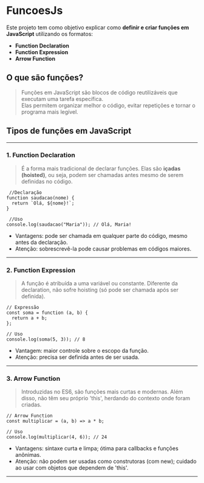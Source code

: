 # FuncoesJs

Este projeto tem como objetivo explicar como **definir e criar funções em JavaScript** utilizando os formatos:

- **Function Declaration**
- **Function Expression**
- **Arrow Function**

## O que são funções?
>Funções em JavaScript são blocos de código reutilizáveis que executam uma tarefa específica.  
>Elas permitem organizar melhor o código, evitar repetições e tornar o programa mais legível.

## Tipos de funções em JavaScript

***
 ### 1. Function Declaration
>É a forma mais tradicional de declarar funções.
>Elas são **içadas (hoisted)**, ou seja, podem ser chamadas antes mesmo de serem definidas no código.

```
 //Declaração
function saudacao(nome) {
  return `Olá, ${nome}!`;
}

 //Uso
console.log(saudacao("Maria")); // Olá, Maria!
```

- Vantagens: pode ser chamada em qualquer parte do código, mesmo antes da declaração.  
- Atenção: sobrescrevê-la pode causar problemas em códigos maiores.
***

 ### 2. Function Expression
>A função é atribuída a uma variável ou constante.
>Diferente da declaration, não sofre hoisting (só pode ser chamada após ser definida).

```
// Expressão
const soma = function (a, b) {
  return a + b;
};

// Uso
console.log(soma(5, 3)); // 8
```

- Vantagem: maior controle sobre o escopo da função.  
- Atenção: precisa ser definida antes de ser usada.
***

 ### 3. Arrow Function
>Introduzidas no ES6, são funções mais curtas e modernas.
>Além disso, não têm seu próprio 'this', herdando do contexto onde foram criadas.

```
// Arrow Function
const multiplicar = (a, b) => a * b;

// Uso
console.log(multiplicar(4, 6)); // 24
````

- Vantagens: sintaxe curta e limpa; ótima para callbacks e funções anônimas.  
- Atenção: não podem ser usadas como construtoras (com new); cuidado ao usar com objetos que dependem de 'this'.
***
